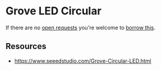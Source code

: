# Grove LED Circular
If there are no [open requests](../../../../issues?q=is%3Aissue+is%3Aopen+%22Grove+LED+Circular%22+in%3Atitle) you're welcome to [borrow this](../../../../issues/new?title=Borrow+request+for+Grove+LED+Circular&body=1+piece+of+%5Bthis%5D%28..%2Fblob%2Fmain%2F.%2FHardware%2FActuators%2FGrove_LED_Circular.md%29+for+~2+weeks.).

## Resources
- https://www.seeedstudio.com/Grove-Circular-LED.html
